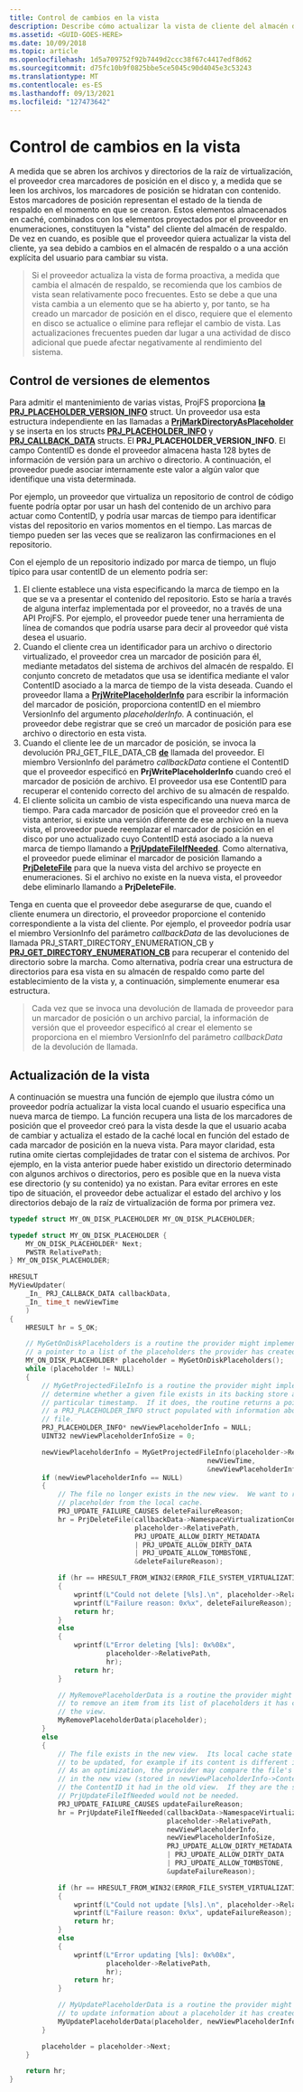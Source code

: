 ```yaml
---
title: Control de cambios en la vista
description: Describe cómo actualizar la vista de cliente del almacén de respaldo de un proveedor.
ms.assetid: <GUID-GOES-HERE>
ms.date: 10/09/2018
ms.topic: article
ms.openlocfilehash: 1d5a709752f92b7449d2ccc38f67c4417edf8d62
ms.sourcegitcommit: d75fc10b9f0825bbe5ce5045c90d4045e3c53243
ms.translationtype: MT
ms.contentlocale: es-ES
ms.lasthandoff: 09/13/2021
ms.locfileid: "127473642"
---
```

# <a name="handling-view-changes"></a>Control de cambios en la vista

A medida que se abren los archivos y directorios de la raíz de virtualización, el proveedor crea marcadores de posición en el disco y, a medida que se leen los archivos, los marcadores de posición se hidratan con contenido.  Estos marcadores de posición representan el estado de la tienda de respaldo en el momento en que se crearon.  Estos elementos almacenados en caché, combinados con los elementos proyectados por el proveedor en enumeraciones, constituyen la "vista" del cliente del almacén de respaldo.  De vez en cuando, es posible que el proveedor quiera actualizar la vista del cliente, ya sea debido a cambios en el almacén de respaldo o a una acción explícita del usuario para cambiar su vista.

> Si el proveedor actualiza la vista de forma proactiva, a medida que cambia el almacén de respaldo, se recomienda que los cambios de vista sean relativamente poco frecuentes.  Esto se debe a que una vista cambia a un elemento que se ha abierto y, por tanto, se ha creado un marcador de posición en el disco, requiere que el elemento en disco se actualice o elimine para reflejar el cambio de vista.  Las actualizaciones frecuentes pueden dar lugar a una actividad de disco adicional que puede afectar negativamente al rendimiento del sistema.

## <a name="item-versioning"></a>Control de versiones de elementos

Para admitir el mantenimiento de varias vistas, ProjFS proporciona **[la PRJ_PLACEHOLDER_VERSION_INFO](/windows/desktop/api/projectedfslib/ns-projectedfslib-prj_placeholder_version_info)** struct.  Un proveedor usa esta estructura independiente en las llamadas a **[PrjMarkDirectoryAsPlaceholder](/windows/desktop/api/projectedfslib/nf-projectedfslib-prjmarkdirectoryasplaceholder)** y se inserta en los structs **[PRJ_PLACEHOLDER_INFO](/windows/desktop/api/projectedfslib/ns-projectedfslib-prj_placeholder_info)** y **[PRJ_CALLBACK_DATA](/windows/desktop/api/projectedfslib/ns-projectedfslib-prj_callback_data)** structs.  El **PRJ_PLACEHOLDER_VERSION_INFO**. El campo ContentID es donde el proveedor almacena hasta 128 bytes de información de versión para un archivo o directorio.  A continuación, el proveedor puede asociar internamente este valor a algún valor que identifique una vista determinada.

Por ejemplo, un proveedor que virtualiza un repositorio de control de código fuente podría optar por usar un hash del contenido de un archivo para actuar como ContentID, y podría usar marcas de tiempo para identificar vistas del repositorio en varios momentos en el tiempo.  Las marcas de tiempo pueden ser las veces que se realizaron las confirmaciones en el repositorio.

Con el ejemplo de un repositorio indizado por marca de tiempo, un flujo típico para usar contentID de un elemento podría ser:

1. El cliente establece una vista especificando la marca de tiempo en la que se va a presentar el contenido del repositorio.  Esto se haría a través de alguna interfaz implementada por el proveedor, no a través de una API ProjFS.  Por ejemplo, el proveedor puede tener una herramienta de línea de comandos que podría usarse para decir al proveedor qué vista desea el usuario.
1. Cuando el cliente crea un identificador para un archivo o directorio virtualizado, el proveedor crea un marcador de posición para él, mediante metadatos del sistema de archivos del almacén de respaldo.  El conjunto concreto de metadatos que usa se identifica mediante el valor ContentID asociado a la marca de tiempo de la vista deseada.  Cuando el proveedor llama a **[PrjWritePlaceholderInfo](/windows/desktop/api/projectedfslib/nf-projectedfslib-prjwriteplaceholderinfo)** para escribir la información del marcador de posición, proporciona contentID en el miembro VersionInfo del argumento _placeholderInfo._  A continuación, el proveedor debe registrar que se creó un marcador de posición para ese archivo o directorio en esta vista.
1. Cuando el cliente lee de un marcador de posición, se invoca la devolución PRJ_GET_FILE_DATA_CB **[de](/windows/desktop/api/projectedfslib/nc-projectedfslib-prj_get_file_data_cb)** llamada del proveedor.  El miembro VersionInfo del parámetro _callbackData_ contiene el ContentID que el proveedor especificó en **PrjWritePlaceholderInfo** cuando creó el marcador de posición de archivo.  El proveedor usa ese ContentID para recuperar el contenido correcto del archivo de su almacén de respaldo.
1. El cliente solicita un cambio de vista especificando una nueva marca de tiempo.  Para cada marcador de posición que el proveedor creó en la vista anterior, si existe una versión diferente de ese archivo en la nueva vista, el proveedor puede reemplazar el marcador de posición en el disco por uno actualizado cuyo ContentID está asociado a la nueva marca de tiempo llamando a **[PrjUpdateFileIfNeeded](/windows/desktop/api/projectedfslib/nf-projectedfslib-prjupdatefileifneeded)**.  Como alternativa, el proveedor puede eliminar el marcador de posición llamando a **[PrjDeleteFile](/windows/desktop/api/projectedfslib/nf-projectedfslib-prjdeletefile)** para que la nueva vista del archivo se proyecte en enumeraciones.  Si el archivo no existe en la nueva vista, el proveedor debe eliminarlo llamando a **PrjDeleteFile**.

Tenga en cuenta que el proveedor debe asegurarse de que, cuando el cliente enumera un directorio, el proveedor proporcione el contenido correspondiente a la vista del cliente.  Por ejemplo, el proveedor podría usar el miembro VersionInfo **[](/windows/desktop/api/projectedfslib/nc-projectedfslib-prj_start_directory_enumeration_cb)** del parámetro _callbackData_ de las devoluciones de llamada PRJ_START_DIRECTORY_ENUMERATION_CB y **[PRJ_GET_DIRECTORY_ENUMERATION_CB](/windows/desktop/api/projectedfslib/nc-projectedfslib-prj_get_directory_enumeration_cb)** para recuperar el contenido del directorio sobre la marcha.  Como alternativa, podría crear una estructura de directorios para esa vista en su almacén de respaldo como parte del establecimiento de la vista y, a continuación, simplemente enumerar esa estructura.

> Cada vez que se invoca una devolución de llamada de proveedor para un marcador de posición o un archivo parcial, la información de versión que el proveedor especificó al crear el elemento se proporciona en el miembro VersionInfo del parámetro _callbackData_ de la devolución de llamada.

## <a name="updating-the-view"></a>Actualización de la vista

A continuación se muestra una función de ejemplo que ilustra cómo un proveedor podría actualizar la vista local cuando el usuario especifica una nueva marca de tiempo.  La función recupera una lista de los marcadores de posición que el proveedor creó para la vista desde la que el usuario acaba de cambiar y actualiza el estado de la caché local en función del estado de cada marcador de posición en la nueva vista.  Para mayor claridad, esta rutina omite ciertas complejidades de tratar con el sistema de archivos.  Por ejemplo, en la vista anterior puede haber existido un directorio determinado con algunos archivos o directorios, pero es posible que en la nueva vista ese directorio (y su contenido) ya no existan.  Para evitar errores en este tipo de situación, el proveedor debe actualizar el estado del archivo y los directorios debajo de la raíz de virtualización de forma por primera vez.

```C++
typedef struct MY_ON_DISK_PLACEHOLDER MY_ON_DISK_PLACEHOLDER;

typedef struct MY_ON_DISK_PLACEHOLDER {
    MY_ON_DISK_PLACEHOLDER* Next;
    PWSTR RelativePath;
} MY_ON_DISK_PLACEHOLDER;

HRESULT
MyViewUpdater(
    _In_ PRJ_CALLBACK_DATA callbackData,
    _In_ time_t newViewTime
    )
{
    HRESULT hr = S_OK;

    // MyGetOnDiskPlaceholders is a routine the provider might implement to produce
    // a pointer to a list of the placeholders the provider has created in the view.
    MY_ON_DISK_PLACEHOLDER* placeholder = MyGetOnDiskPlaceholders();
    while (placeholder != NULL)
    {
        // MyGetProjectedFileInfo is a routine the provider might implement to
        // determine whether a given file exists in its backing store at a
        // particular timestamp.  If it does, the routine returns a pointer to
        // a PRJ_PLACEHOLDER_INFO struct populated with information about the
        // file.
        PRJ_PLACEHOLDER_INFO* newViewPlaceholderInfo = NULL;
        UINT32 newViewPlaceholderInfoSize = 0;

        newViewPlaceholderInfo = MyGetProjectedFileInfo(placeholder->RelativePath,
                                                 newViewTime,
                                                 &newViewPlaceholderInfoSize);
        if (newViewPlaceholderInfo == NULL)
        {
            // The file no longer exists in the new view.  We want to remove its
            // placeholder from the local cache.
            PRJ_UPDATE_FAILURE_CAUSES deleteFailureReason;
            hr = PrjDeleteFile(callbackData->NamespaceVirtualizationContext,
                               placeholder->RelativePath,
                               PRJ_UPDATE_ALLOW_DIRTY_METADATA
                               | PRJ_UPDATE_ALLOW_DIRTY_DATA
                               | PRJ_UPDATE_ALLOW_TOMBSTONE,
                               &deleteFailureReason);

            if (hr == HRESULT_FROM_WIN32(ERROR_FILE_SYSTEM_VIRTUALIZATION_INVALID_OPERATION))
            {
                wprintf(L"Could not delete [%ls].\n", placeholder->RelativePath);
                wprintf(L"Failure reason: 0x%x", deleteFailureReason);
                return hr;
            }
            else
            {
                wprintf(L"Error deleting [%ls]: 0x%08x",
                        placeholder->RelativePath,
                        hr);
                return hr;
            }

            // MyRemovePlaceholderData is a routine the provider might implement
            // to remove an item from its list of placeholders it has created in
            // the view.
            MyRemovePlaceholderData(placeholder);
        }
        else
        {
            // The file exists in the new view.  Its local cache state may need
            // to be updated, for example if its content is different in this view.
            // As an optimization, the provider may compare the file's ContentID
            // in the new view (stored in newViewPlaceholderInfo->ContentId) with
            // the ContentID it had in the old view.  If they are the same, calling
            // PrjUpdateFileIfNeeded would not be needed.
            PRJ_UPDATE_FAILURE_CAUSES updateFailureReason;
            hr = PrjUpdateFileIfNeeded(callbackData->NamespaceVirtualizationContext,
                                       placeholder->RelativePath,
                                       newViewPlaceholderInfo,
                                       newViewPlaceholderInfoSize,
                                       PRJ_UPDATE_ALLOW_DIRTY_METADATA
                                       | PRJ_UPDATE_ALLOW_DIRTY_DATA
                                       | PRJ_UPDATE_ALLOW_TOMBSTONE,
                                       &updateFailureReason);

            if (hr == HRESULT_FROM_WIN32(ERROR_FILE_SYSTEM_VIRTUALIZATION_INVALID_OPERATION))
            {
                wprintf(L"Could not update [%ls].\n", placeholder->RelativePath);
                wprintf(L"Failure reason: 0x%x", updateFailureReason);
                return hr;
            }
            else
            {
                wprintf(L"Error updating [%ls]: 0x%08x",
                        placeholder->RelativePath,
                        hr);
                return hr;
            }

            // MyUpdatePlaceholderData is a routine the provider might implement
            // to update information about a placeholder it has created in the view.
            MyUpdatePlaceholderData(placeholder, newViewPlaceholderInfo);
        }

        placeholder = placeholder->Next;
    }

    return hr;
}
```